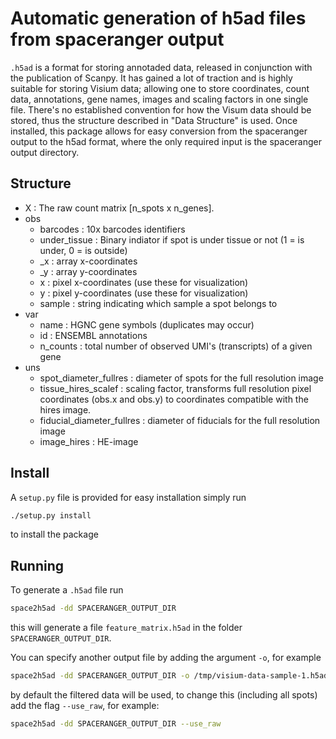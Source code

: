 # Automatic generation of h5ad files from spaceranger output

```.h5ad``` is a format for storing annotaded data, released in conjunction with the publication of Scanpy. It has gained a lot of traction and is highly suitable for storing Visium data; allowing one to store coordinates, count data, annotations, gene names, images and scaling factors in one single file. There's no established convention for how the Visum data should be stored, thus the structure described in "Data Structure" is used. Once installed, this package allows for easy conversion from the spaceranger output to the h5ad format, where the only required input is the spaceranger output directory.


## Structure 

* X : The raw count matrix [n\_spots x n\_genes].
* obs 
  * barcodes : 10x barcodes identifiers
  * under_tissue : Binary indiator if spot is under tissue or not (1 = is under,
    0 = is outside)
  * _x : array x-coordinates
  * _y : array y-coordinates
  * x : pixel x-coordinates (use these for visualization)
  * y : pixel y-coordinates (use these for visualization)
  * sample : string indicating which sample a spot belongs to
* var
  * name : HGNC gene symbols (duplicates may occur)
  * id : ENSEMBL annotations 
  * n_counts : total number of observed UMI's (transcripts) of a given gene
* uns
  * spot\_diameter\_fullres : diameter of spots for the full resolution image
  * tissue\_hires\_scalef : scaling factor, transforms full resolution pixel
    coordinates (obs.x and obs.y) to coordinates compatible with the hires image.
  * fiducial\_diameter\_fullres : diameter of fiducials for the full resolution image
  * image\_hires : HE-image 

## Install

A ```setup.py``` file is provided for easy installation simply run

```sh
./setup.py install
```

to install the package


## Running

To generate a ```.h5ad``` file run

```sh
space2h5ad -dd SPACERANGER_OUTPUT_DIR

```

this will generate a file ```feature_matrix.h5ad``` in the folder ```SPACERANGER_OUTPUT_DIR```. 

You can specify another output file by adding the argument ```-o```, for example 
```sh
space2h5ad -dd SPACERANGER_OUTPUT_DIR -o /tmp/visium-data-sample-1.h5ad

```

by default the filtered data will be used, to change this (including all spots) add the flag ```--use_raw```, for example:

```sh
space2h5ad -dd SPACERANGER_OUTPUT_DIR --use_raw

```

